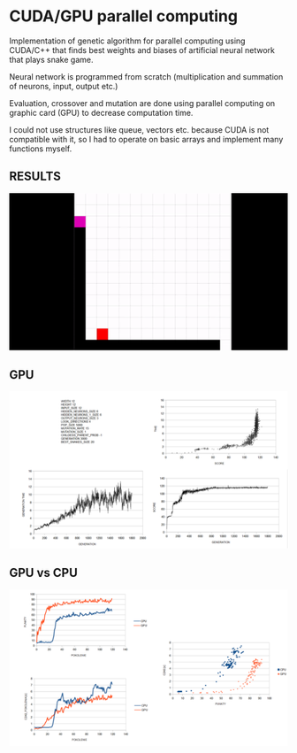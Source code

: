 # CUDA/GPU parallel computing
Implementation of genetic algorithm for parallel computing using CUDA/C++ that finds best weights and biases of artificial neural network that plays snake game.

Neural network is programmed from scratch (multiplication and summation of neurons, input, output etc.)

Evaluation, crossover and mutation are done using parallel computing on graphic card (GPU) to decrease computation time.

I could not use structures like queue, vectors etc. because CUDA is not compatible with it, so I had to operate on basic arrays and implement many functions myself.

## RESULTS
![gif](https://github.com/maciejfortuna/CUDA-GPU-computing/blob/master/gif_result.gif)
## GPU
![GPU](https://github.com/maciejfortuna/CUDA-GPU-computing/blob/master/GPU_Graph.png)
## GPU vs CPU
![GPU vs CPU](https://github.com/maciejfortuna/CUDA-GPU-computing/blob/master/GPU%20vs%20CPU.png)
